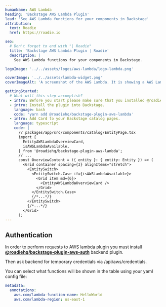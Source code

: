 ```yaml
---
humanName: AWS Lambda
heading: 'Backstage AWS Lambda Plugin'
lead: 'See AWS Lambda functions for your components in Backstage'
attribution:
  text: Roadie
  href: https://roadie.io

seo:
  # Don't forget to end with "| Roadie"
  title: 'Backstage AWS Lambda Plugin | Roadie'
  description: |
    See AWS Lambda functions for your components in Backstage.

logoImage: '../../assets/logos/aws-lambda/logo-lambda.png'

coverImage: '../../assets/lambda-widget.png'
coverImageAlt: 'A screenshot of the AWS Lambda. It is showing a AWS Lambda function details for a sample component.'

gettingStarted:
  # What will this step accomplish?
  - intro: Before you start please make sure that you installed @roadiehq/backstage-plugin-aws-auth plugin first.
  - intro: Install the plugin into Backstage.
    language: bash
    code: 'yarn add @roadiehq/backstage-plugin-aws-lambda'
  - intro: Add Card to your Backstage catalog pages.
    language: typescript
    code: |
      // packages/app/src/components/catalog/EntityPage.tsx
      import {
        EntityAWSLambdaOverviewCard,
        isAWSLambdaAvailable,
      } from '@roadiehq/backstage-plugin-aws-lambda';
      // ...
      const OverviewContent = ({ entity }: { entity: Entity }) => (
        <Grid container spacing={3} alignItems="stretch">
          <EntitySwitch>
            <EntitySwitch.Case if={isAWSLambdaAvailable}>
              <Grid item md={6}>
                <EntityAWSLambdaOverviewCard />
              </Grid>
            </EntitySwitch.Case>
            {/*...*/}
          </EntitySwitch>
          {/*...*/}
        </Grid>
      );
---
```


## Authentication

In order to perform requests to AWS lambda plugin you must install [**@roadiehq/backstage-plugin-aws-auth**](https://github.com/RoadieHQ/backstage-plugin-aws-auth) backend plugin.

Then ask backend for temporary credentials via /api/aws/credentials.

You can select what functions will be shown in the table using your yaml config file:

```yaml
metadata:
  annotations:
    aws.com/lambda-function-name: HelloWorld
    aws.com/lambda-region: us-east-1
```
